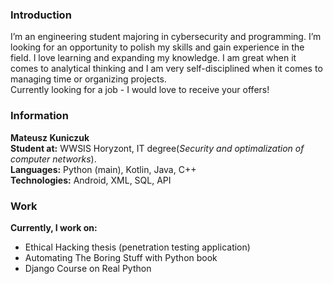 ### Introduction
I’m  an  engineering  student  majoring  in  cybersecurity  and programming.
I’m  looking  for  an  opportunity  to  polish  my skills and gain experience in the field. I love learning and expanding my knowledge. I am great when it comes to analytical thinking and I am very self-disciplined when it comes to managing time or organizing projects.  
Currently looking for a job - I would love to receive your offers!

### Information
**Mateusz Kuniczuk**  
**Student at:** WWSIS Horyzont, IT degree(_Security and optimalization of computer networks_).  
**Languages:** Python (main), Kotlin, Java, C++  
**Technologies:** Android, XML, SQL, API  

### Work
**Currently, I work on:**  
* Ethical Hacking thesis (penetration testing application)
* Automating The Boring Stuff with Python book
* Django Course on Real Python

<!--
**Maffey/Maffey** is a ✨ _special_ ✨ repository because its `README.md` (this file) appears on your GitHub profile.
Here are some ideas to get you started:
- 🔭 I’m currently working on ...
- 🌱 I’m currently learning ...
- 👯 I’m looking to collaborate on ...
- 🤔 I’m looking for help with ...
- 💬 Ask me about ...
- 📫 How to reach me: ...
- 😄 Pronouns: ...
- ⚡ Fun fact: ...
-->
